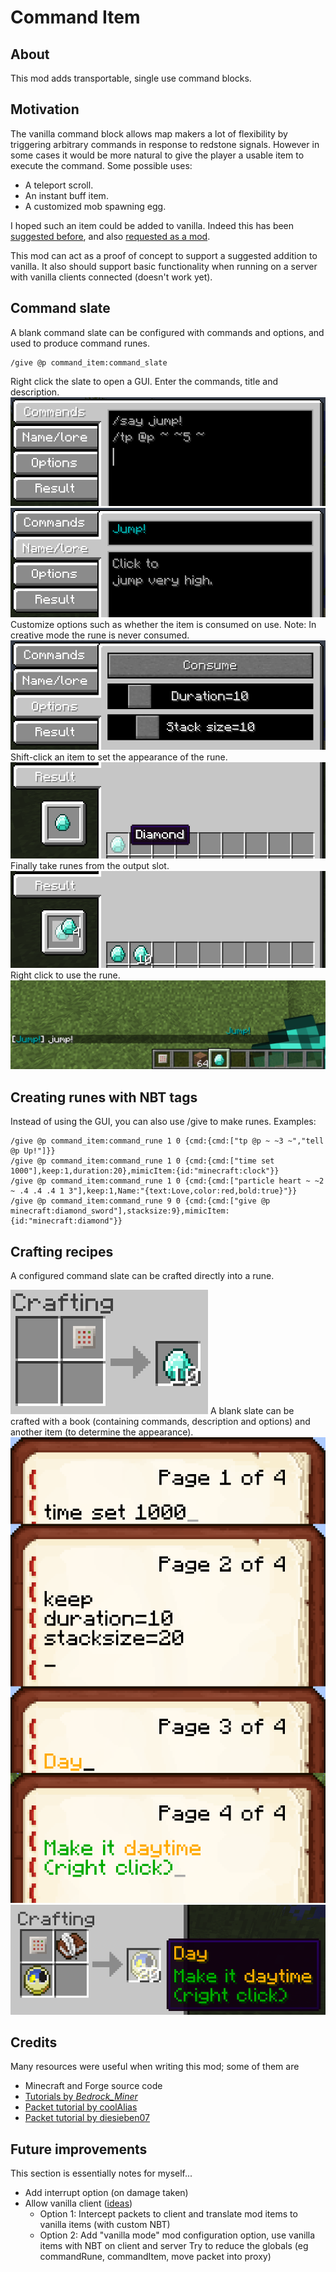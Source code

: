 # Command Item

## About

This mod adds transportable, single use command blocks.

## Motivation

The vanilla command block allows map makers a lot of flexibility by triggering arbitrary commands in response to redstone signals. However in some cases it
would be more natural to give the player a usable item to execute the command. Some possible uses:
* A teleport scroll.
* An instant buff item.
* A customized mob spawning egg.

I hoped such an item could be added to vanilla. Indeed this has been [suggested before](http://www.reddit.com/r/minecraftsuggestions/comments/16oczq/consumable_command_item/),
and also [requested as a mod](http://www.minecraftforum.net/forums/mapping-and-modding/minecraft-mods/requests-ideas-for-mods/2381398-command-item-mod-request).

This mod can act as a proof of concept to support a suggested addition to vanilla. It also should support basic functionality when running on a server with vanilla clients
connected (doesn't work yet).

## Command slate

A blank command slate can be configured with commands and options, and used to produce command runes. 
```
/give @p command_item:command_slate
```
Right click the slate to open a GUI. Enter the commands, title and description.
![Entering commands](images/gui_commands.png)
![Entering title and description](images/gui_title.png)
Customize options such as whether the item is consumed on use. Note: In creative mode the rune is never consumed.
![Selecting options](images/gui_options.png)
Shift-click an item to set the appearance of the rune.
![Choosing the rune appearance](images/gui_display.png)
Finally take runes from the output slot.
![Producing the rune](images/gui_craft.png)
Right click to use the rune.
![Using the rune](images/use.png)

## Creating runes with NBT tags

Instead of using the GUI, you can also use /give to make runes. Examples:
```
/give @p command_item:command_rune 1 0 {cmd:{cmd:["tp @p ~ ~3 ~","tell @p Up!"]}}
/give @p command_item:command_rune 1 0 {cmd:{cmd:["time set 1000"],keep:1,duration:20},mimicItem:{id:"minecraft:clock"}}
/give @p command_item:command_rune 1 0 {cmd:{cmd:["particle heart ~ ~2 ~ .4 .4 .4 1 3"],keep:1,Name:"{text:Love,color:red,bold:true}"}}
/give @p command_item:command_rune 9 0 {cmd:{cmd:["give @p minecraft:diamond_sword"],stacksize:9},mimicItem:{id:"minecraft:diamond"}}
```

## Crafting recipes

A configured command slate can be crafted directly into a rune.

![Crafting a configured slate](images/crafting_configured.png)
A blank slate can be crafted with a book (containing commands, description and options) and another item (to determine the appearance).
![Example book](images/book.png)
![Crafting recipe](images/crafting.png)

## Credits
Many resources were useful when writing this mod; some of them are
* Minecraft and Forge source code
* [Tutorials by _Bedrock_Miner_](bedrockminer.jimdo.com/modding-tutorials/)
* [Packet tutorial by coolAlias](http://www.minecraftforum.net/forums/mapping-and-modding/mapping-and-modding-tutorials/2137055-1-7-x-1-8-customizing-packet-handling-with)
* [Packet tutorial by diesieben07](http://www.minecraftforge.net/forum/index.php/topic,20135.0.html)

## Future improvements

This section is essentially notes for myself...
* Add interrupt option (on damage taken)
* Allow vanilla client ([ideas](http://www.minecraftforge.net/forum/index.php/topic,31765.html))
	* Option 1: Intercept packets to client and translate mod items to vanilla items (with custom NBT)
	* Option 2: Add "vanilla mode" mod configuration option, use vanilla items with NBT on client and server
Try to reduce the globals (eg commandRune, commandItem, move packet into proxy)
